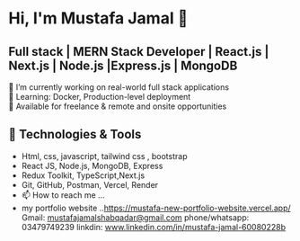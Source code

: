 # Hi, I'm Mustafa Jamal 👋  
## Full stack | MERN Stack Developer | React.js | Next.js | Node.js |Express.js | MongoDB

🔭 I’m currently working on real-world full stack applications  
🌱 Learning: Docker, Production-level deployment  
💼 Available for freelance & remote and onsite opportunities  

## 🔧 Technologies & Tools
- Html, css, javascript, tailwind css , bootstrap
- React JS, Node.js, MongoDB, Express
- Redux Toolkit,  TypeScript,Next.js
- Git, GitHub, Postman, Vercel, Render
- 📫 How to reach me ...
- my portfolio website ..https://mustafa-new-portfolio-website.vercel.app/
  Gmail:   mustafajamalshabqadar@gmail.com
  phone/whatsapp:   03479749239
  linkdin: www.linkedin.com/in/mustafa-jamal-60080228b

<!---
mustafa-mmd/mustafa-mmd is a ✨ special ✨ repository because its `README.md` (this file) appears on your GitHub profile.
You can click the Preview link to take a look at your changes.
--->
